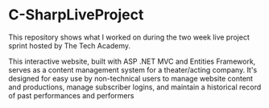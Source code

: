 # C-SharpLiveProject
This repository shows what I worked on during the two week live project sprint hosted by The Tech Academy.

This interactive website, built with ASP .NET MVC and Entities Framework, serves as a content management system for a theater/acting company. It's designed for easy use by non-technical users to manage website content and productions, manage subscriber logins, and maintain a historical record of past performances and performers
